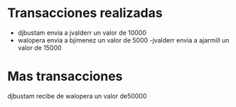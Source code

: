 ﻿# Transacciones realizadas

- djbustam
envia a jvalderr un valor de 10000
- walopera
envia a bjimenez un valor de 5000
-jvalderr
envia a ajarmill un valor de 15000

# Mas transacciones
djbustam
recibe de walopera un valor de50000
